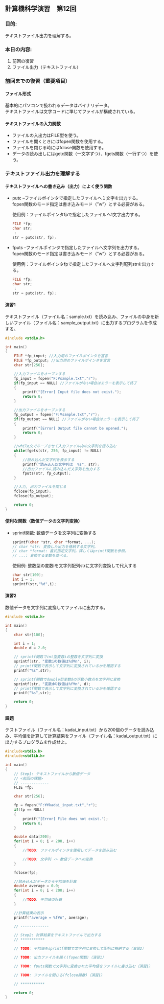 ﻿## 計算機科学演習　第12回

### 目的:
テキストファイル出力を理解する。

### 本日の内容:
1. 前回の復習
2. ファイル出力（テキストファイル）

### 前回までの復習（重要項目）
#### ファイル形式
基本的にパソコンで扱われるデータはバイナリデータ。  
テキストファイルは文字コードに準じてファイルが構成されている。

#### テキストファイルの入力関数
- ファイルの入出力はFILE型を使う。
- ファイルを開くときにはfopen関数を使用する。
- ファイルを閉じる時にはfclose関数を使用する。
- データの読み出しにはgetc関数（一文字ずつ）、fgets関数（一行ずつ）を使う。

### テキストファイル出力を理解する
#### テキストファイルへの書き込み（出力）によく使う関数
- putc –ファイルポインタで指定したファイルへ１文字を出力する。  
fopen関数のモード指定は書き込みモード（”w”）とする必要がある。  

    使用例：ファイルポインタfpで指定したファイルへ1文字出力する。
    ```cpp
    FILE *fp;
    char str;
     :
    str = putc(str, fp);
    ```
- fputs –ファイルポインタで指定したファイルへ文字列を出力する。  
fopen関数のモード指定は書き込みモード（”w”）とする必要がある。  

    使用例：ファイルポインタfpで指定したファイルへ文字列配列strを出力する。
    ```cpp
    FILE *fp;
    char str;
     :
    str = putc(str, fp);
    ```
#### 演習1
テキストファイル（ファイル名：sample.txt）を読み込み、ファイルの中身を新しいファイル（ファイル名：sample_output.txt）に出力するプログラムを作成する。
```cpp
#include <stdio.h>

int main()
{
    FILE *fp_input; //入力用のファイルポインタを宣言
    FILE *fp_output; //出力用のファイルポインタを宣言
    char str[256];

    //入力ファイルをオープンする
    fp_input = fopen("F:¥sample.txt","r");
    if(fp_input == NULL) //ファイルがない場合はエラーを表示して終了
    {
        printf("[Error] Input file does not exist.");
        return 0;
    }

    //出力ファイルをオープンする
    fp_output = fopen("F:¥sample.txt","r");
    if(fp_output == NULL) //ファイルがない場合はエラーを表示して終了
    {
        printf("[Error] Output file cannot be opened.");
        return 0;
    }

    //while文でループさせて入力ファイル内の文字列を読み込む
    while(fgets(str, 256, fp_input) != NULL)
    {
        //読み込んだ文字列を表示する
        printf("読み込んだ文字列は  %s", str);
        //出力ファイルに読み込んだ文字列を出力する
        fputs(str, fp_output);
    }

    //入力, 出力ファイルを閉じる
    fclose(fp_input);
    fclose(fp_output);

    return 0;
}
```
#### 便利な関数（数値データの文字列変換）

- sprintf関数: 数値データを文字列に変換する
  ```cpp
  sprintf(char *str, char *format, ...);
  // char *str: 変換した出力を格納する文字列。
  // char *format: 書式指定文字列。詳しくはprintf関数を参照。
  // ...: 変換する変数を並べる。
  ```  
    使用例: 整数型の変数iを文字列配列strに文字列変換して代入する
    ```cpp
    char str[100];
    int i = 1;
    sprintf(str,"%d",i);
    ```

#### 演習2
数値データを文字列に変換してファイルに出力する。
```cpp
#include <stdio.h>

int main()
{
    char str[100];

    int i = 1;
    double d = 2.0;

    // sprintf関数でint型変数iの整数を文字列に変換
    sprintf(str, "変数iの数値は%d¥n", i);
    // printf関数で表示して文字列に変換されているかを確認する
    printf("%s",str);

    // sprintf関数でdouble型変数dの浮動小数点を文字列に変換
    sprintf(str, "変数dの数値は%f¥n", d);
    // printf関数で表示して文字列に変換されているかを確認する
    printf("%s",str);

    return 0;
}
```

#### 課題
テストファイル（ファイル名：kadai_input.txt）から200個のデータを読み込み、平均値を計算して計算結果をファイル（ファイル名：kadai_output.txt）に出力するプログラムを作成せよ。

```cpp
#include<stdio.h>
#include<stdlib.h>

int main()
{
    // Step1: テキストファイルから数値データ
    // <前回の課題>
    // -------------
    FLIE *fp;

    char str[256];

    fp = fopen("F:¥¥kadai_input.txt","r");
    if(fp == NULL) 
    {
        printf("[Error] File does not exist.");
        return 0;
    }

    double data[200];
    for(int i = 0; i < 200, i++)
    {
        //TODO: ファイルポインタを使用してデータを読み込む

        //TODO: 文字列 -> 数値データへの変換
    }

    fclose(fp);

    //読み込んだデータから平均値を計算
    double average = 0.0;
    for(int i = 0; i < 200; i++)
    {
        //TODO: 平均値の計算
    }

    //計算結果の表示
    printf("average = %f¥n", average);

    // -------------

    // Step2: 計算結果をテキストファイルで出力する
    // ***********

    // TODO: 平均値をsprintf関数で文字列に変換して配列に格納する（演習2）

    // TODO: 出力ファイルを開く(fopen関数)（演習1）

    // TODO: fputs関数で文字列に変換された平均値をファイルに書き込む（演習1）

    // TODO: ファイルを閉じる(fclose関数)（演習1）

    // ***********

    return 0;
}
```